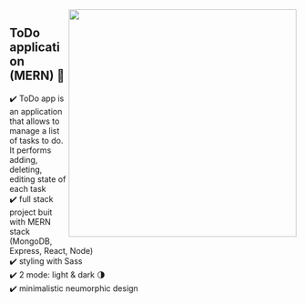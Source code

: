 <img src="https://user-images.githubusercontent.com/102720711/188473139-acd5c6bd-bb66-4cb5-8358-c75137dd3668.png" width="400" height="400" align="right" /> 


## ToDo application (MERN) :dart:

:heavy_check_mark: ToDo app is an application that allows to manage a list of tasks to do. It performs adding, deleting, editing state of each task <br />
:heavy_check_mark: full stack project buit with MERN stack (MongoDB, Express, React, Node) <br />
:heavy_check_mark: styling with Sass <br />
:heavy_check_mark: 2 mode: light & dark :last_quarter_moon: <br />
:heavy_check_mark: minimalistic neumorphic design <br /> <br />

